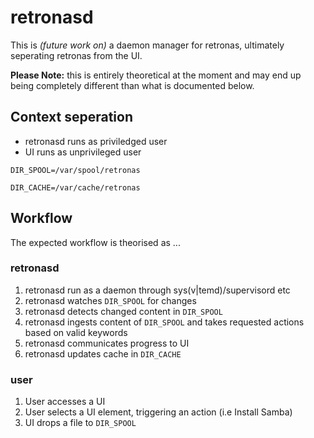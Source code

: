# retronasd

This is *(future work on)* a daemon manager for retronas, ultimately seperating retronas from the UI.

**Please Note:** this is entirely theoretical at the moment and may end up being completely different than what is documented below.

## Context seperation
* retronasd runs as priviledged user
* UI runs as unprivileged user

`DIR_SPOOL=/var/spool/retronas`

`DIR_CACHE=/var/cache/retronas`

## Workflow
The expected workflow is theorised as ...

### retronasd
1. retronasd run as a daemon through sys(v|temd)/supervisord etc
1. retronasd watches `DIR_SPOOL` for changes
1. retronasd detects changed content in `DIR_SPOOL`
1. retronasd ingests content of `DIR_SPOOL` and takes requested actions based on valid keywords
1. retronasd communicates progress to UI
1. retronasd updates cache in `DIR_CACHE`

### user
1. User accesses a UI
1. User selects a UI element, triggering an action (i.e Install Samba)
1. UI drops a file to `DIR_SPOOL`


